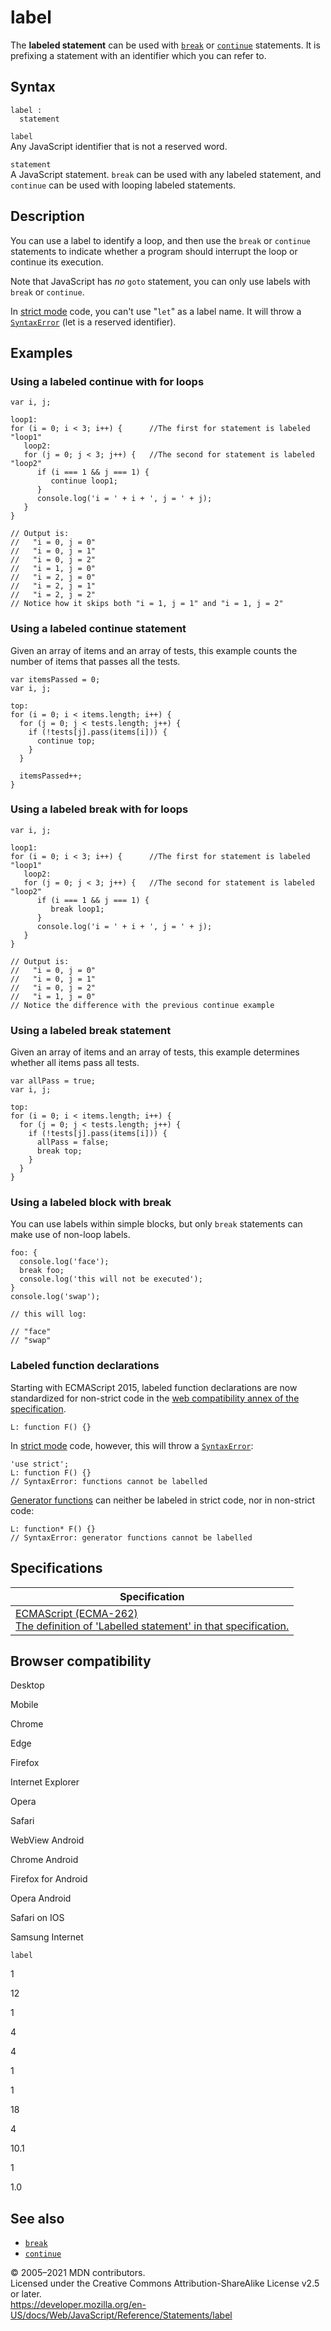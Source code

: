 label
=====

The **labeled statement** can be used with [`break`](break) or [`continue`](continue) statements. It is prefixing a statement with an identifier which you can refer to.

Syntax
------

    label :
      statement

`label`  
Any JavaScript identifier that is not a reserved word.

`statement`  
A JavaScript statement. `break` can be used with any labeled statement, and `continue` can be used with looping labeled statements.

Description
-----------

You can use a label to identify a loop, and then use the `break` or `continue` statements to indicate whether a program should interrupt the loop or continue its execution.

Note that JavaScript has *no* `goto` statement, you can only use labels with `break` or `continue`.

In [strict mode](../strict_mode) code, you can't use "`let`" as a label name. It will throw a [`SyntaxError`](../global_objects/syntaxerror) (let is a reserved identifier).

Examples
--------

### Using a labeled continue with for loops

    var i, j;

    loop1:
    for (i = 0; i < 3; i++) {      //The first for statement is labeled "loop1"
       loop2:
       for (j = 0; j < 3; j++) {   //The second for statement is labeled "loop2"
          if (i === 1 && j === 1) {
             continue loop1;
          }
          console.log('i = ' + i + ', j = ' + j);
       }
    }

    // Output is:
    //   "i = 0, j = 0"
    //   "i = 0, j = 1"
    //   "i = 0, j = 2"
    //   "i = 1, j = 0"
    //   "i = 2, j = 0"
    //   "i = 2, j = 1"
    //   "i = 2, j = 2"
    // Notice how it skips both "i = 1, j = 1" and "i = 1, j = 2"

### Using a labeled continue statement

Given an array of items and an array of tests, this example counts the number of items that passes all the tests.

    var itemsPassed = 0;
    var i, j;

    top:
    for (i = 0; i < items.length; i++) {
      for (j = 0; j < tests.length; j++) {
        if (!tests[j].pass(items[i])) {
          continue top;
        }
      }

      itemsPassed++;
    }

### Using a labeled break with for loops

    var i, j;

    loop1:
    for (i = 0; i < 3; i++) {      //The first for statement is labeled "loop1"
       loop2:
       for (j = 0; j < 3; j++) {   //The second for statement is labeled "loop2"
          if (i === 1 && j === 1) {
             break loop1;
          }
          console.log('i = ' + i + ', j = ' + j);
       }
    }

    // Output is:
    //   "i = 0, j = 0"
    //   "i = 0, j = 1"
    //   "i = 0, j = 2"
    //   "i = 1, j = 0"
    // Notice the difference with the previous continue example

### Using a labeled break statement

Given an array of items and an array of tests, this example determines whether all items pass all tests.

    var allPass = true;
    var i, j;

    top:
    for (i = 0; i < items.length; i++) {
      for (j = 0; j < tests.length; j++) {
        if (!tests[j].pass(items[i])) {
          allPass = false;
          break top;
        }
      }
    }

### Using a labeled block with break

You can use labels within simple blocks, but only `break` statements can make use of non-loop labels.

    foo: {
      console.log('face');
      break foo;
      console.log('this will not be executed');
    }
    console.log('swap');

    // this will log:

    // "face"
    // "swap" 

### Labeled function declarations

Starting with ECMAScript 2015, labeled function declarations are now standardized for non-strict code in the [web compatibility annex of the specification](https://www.ecma-international.org/ecma-262/6.0/#sec-labelled-function-declarations).

    L: function F() {}

In [strict mode](../strict_mode) code, however, this will throw a [`SyntaxError`](../global_objects/syntaxerror):

    'use strict';
    L: function F() {}
    // SyntaxError: functions cannot be labelled

[Generator functions](function*) can neither be labeled in strict code, nor in non-strict code:

    L: function* F() {}
    // SyntaxError: generator functions cannot be labelled

Specifications
--------------

<table><thead><tr class="header"><th>Specification</th></tr></thead><tbody><tr class="odd"><td><a href="https://tc39.es/ecma262/#sec-labelled-statements">ECMAScript (ECMA-262)<br />
<span class="small">The definition of 'Labelled statement' in that specification.</span></a></td></tr></tbody></table>

Browser compatibility
---------------------

Desktop

Mobile

Chrome

Edge

Firefox

Internet Explorer

Opera

Safari

WebView Android

Chrome Android

Firefox for Android

Opera Android

Safari on IOS

Samsung Internet

`label`

1

12

1

4

4

1

1

18

4

10.1

1

1.0

See also
--------

-   [`break`](break)
-   [`continue`](continue)

© 2005–2021 MDN contributors.  
Licensed under the Creative Commons Attribution-ShareAlike License v2.5 or later.  
<a href="https://developer.mozilla.org/en-US/docs/Web/JavaScript/Reference/Statements/label" class="_attribution-link">https://developer.mozilla.org/en-US/docs/Web/JavaScript/Reference/Statements/label</a>
